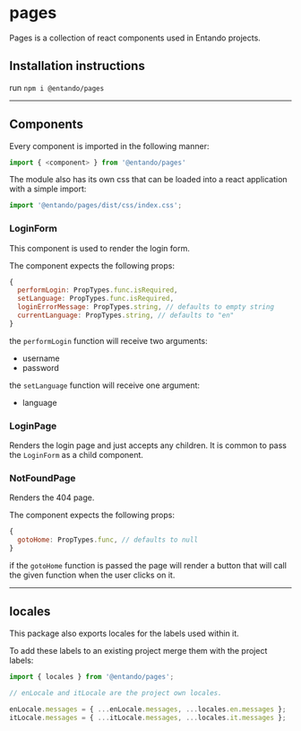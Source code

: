 # pages

Pages is a collection of react components used in Entando projects.

## Installation instructions

run `npm i @entando/pages`

---

## Components

Every component is imported in the following manner:

```js
import { <component> } from '@entando/pages'
```

The module also has its own css that can be loaded into a react application with a simple import:

```js
import '@entando/pages/dist/css/index.css';
```

### LoginForm

This component is used to render the login form.

The component expects the following props:

```js
{
  performLogin: PropTypes.func.isRequired,
  setLanguage: PropTypes.func.isRequired,
  loginErrorMessage: PropTypes.string, // defaults to empty string
  currentLanguage: PropTypes.string, // defaults to "en"
}
```

the `performLogin` function will receive two arguments:
- username <string>
- password <string>

the `setLanguage` function will receive one argument:
- language <string>

### LoginPage

Renders the login page and just accepts any children. It is common to pass the `LoginForm` as a child component.

### NotFoundPage

Renders the 404 page.

The component expects the following props:

```js
{
  gotoHome: PropTypes.func, // defaults to null
}
```

if the `gotoHome` function is passed the page will render a button that will call the given function when the user clicks on it.

---

## locales

This package also exports locales for the labels used within it.

To add these labels to an existing project merge them with the project labels:

```js
import { locales } from '@entando/pages';

// enLocale and itLocale are the project own locales.

enLocale.messages = { ...enLocale.messages, ...locales.en.messages };
itLocale.messages = { ...itLocale.messages, ...locales.it.messages };
```
